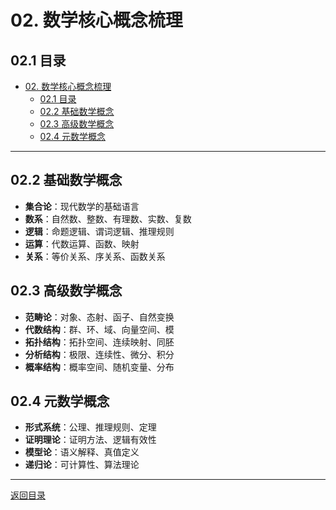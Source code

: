 # 02. 数学核心概念梳理

## 02.1 目录

- [02. 数学核心概念梳理](#02-数学核心概念梳理)
  - [02.1 目录](#021-目录)
  - [02.2 基础数学概念](#022-基础数学概念)
  - [02.3 高级数学概念](#023-高级数学概念)
  - [02.4 元数学概念](#024-元数学概念)

---

## 02.2 基础数学概念

- **集合论**：现代数学的基础语言
- **数系**：自然数、整数、有理数、实数、复数
- **逻辑**：命题逻辑、谓词逻辑、推理规则
- **运算**：代数运算、函数、映射
- **关系**：等价关系、序关系、函数关系

## 02.3 高级数学概念

- **范畴论**：对象、态射、函子、自然变换
- **代数结构**：群、环、域、向量空间、模
- **拓扑结构**：拓扑空间、连续映射、同胚
- **分析结构**：极限、连续性、微分、积分
- **概率结构**：概率空间、随机变量、分布

## 02.4 元数学概念

- **形式系统**：公理、推理规则、定理
- **证明理论**：证明方法、逻辑有效性
- **模型论**：语义解释、真值定义
- **递归论**：可计算性、算法理论

---

[返回目录](#021-目录)
